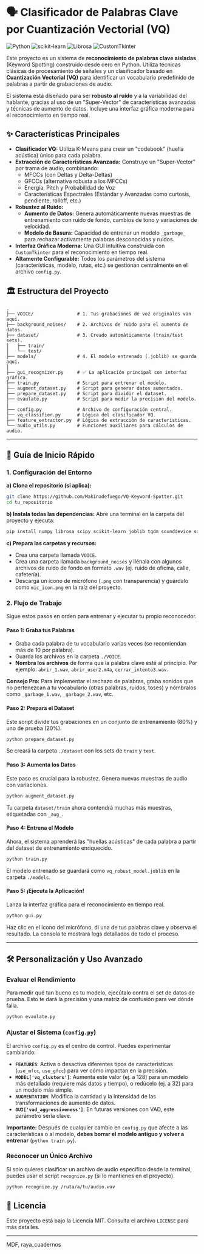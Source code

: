 # 🗣️ Clasificador de Palabras Clave por Cuantización Vectorial (VQ)

![Python](https://img.shields.io/badge/Python-3.9+-blue?style=for-the-badge&logo=python)
![scikit-learn](https://img.shields.io/badge/scikit--learn-%23F7931E.svg?style=for-the-badge&logo=scikit-learn&logoColor=white)
![Librosa](https://img.shields.io/badge/Librosa-%23FF4800.svg?style=for-the-badge&logo=librosa&logoColor=white)
![CustomTkinter](https://img.shields.io/badge/CustomTkinter-%233A7EBF.svg?style=for-the-badge)

Este proyecto es un sistema de **reconocimiento de palabras clave aisladas** (Keyword Spotting) construido desde cero en Python. Utiliza técnicas clásicas de procesamiento de señales y un clasificador basado en **Cuantización Vectorial (VQ)** para identificar un vocabulario predefinido de palabras a partir de grabaciones de audio.

El sistema está diseñado para ser **robusto al ruido** y a la variabilidad del hablante, gracias al uso de un "Super-Vector" de características avanzadas y técnicas de aumento de datos. Incluye una interfaz gráfica moderna para el reconocimiento en tiempo real.

## ✨ Características Principales

-   **Clasificador VQ:** Utiliza K-Means para crear un "codebook" (huella acústica) único para cada palabra.
-   **Extracción de Características Avanzada:** Construye un "Super-Vector" por trama de audio, combinando:
    -   MFCCs (con Deltas y Delta-Deltas)
    -   GFCCs (alternativa robusta a los MFCCs)
    -   Energía, Pitch y Probabilidad de Voz
    -   Características Espectrales (Estándar y Avanzadas como curtosis, pendiente, rolloff, etc.)
-   **Robustez al Ruido:**
    -   **Aumento de Datos:** Genera automáticamente nuevas muestras de entrenamiento con ruido de fondo, cambios de tono y variaciones de velocidad.
    -   **Modelo de Basura:** Capacidad de entrenar un modelo `_garbage_` para rechazar activamente palabras desconocidas y ruidos.
-   **Interfaz Gráfica Moderna:** Una GUI intuitiva construida con `CustomTkinter` para el reconocimiento en tiempo real.
-   **Altamente Configurable:** Todos los parámetros del sistema (características, modelo, rutas, etc.) se gestionan centralmente en el archivo `config.py`.

## 🏛️ Estructura del Proyecto

```
.
├── VOICE/                # 1. Tus grabaciones de voz originales van aquí.
├── background_noises/    # 2. Archivos de ruido para el aumento de datos.
├── dataset/              # 3. Creado automáticamente (train/test sets).
│   ├── train/
│   └── test/
├── models/               # 4. El modelo entrenado (.joblib) se guarda aquí.
│
├── gui_recognizer.py     # ✅ La aplicación principal con interfaz gráfica.
├── train.py              # Script para entrenar el modelo.
├── augment_dataset.py    # Script para generar datos aumentados.
├── prepare_dataset.py    # Script para dividir el dataset.
├── evaulate.py           # Script para medir la precisión del modelo.
│
├── config.py             # Archivo de configuración central.
├── vq_classifier.py      # Lógica del clasificador VQ.
├── feature_extractor.py  # Lógica de extracción de características.
└── audio_utils.py        # Funciones auxiliares para cálculos de audio.
```

---

## 🚀 Guía de Inicio Rápido

### 1. Configuración del Entorno

**a) Clona el repositorio (si aplica):**
```bash
git clone https://github.com/Makinadefuego/VQ-Keyword-Spotter.git
cd tu_repositorio
```

**b) Instala todas las dependencias:**
Abre una terminal en la carpeta del proyecto y ejecuta:
```bash
pip install numpy librosa scipy scikit-learn joblib tqdm sounddevice soundfile audiomentations gammatone Pillow customtkinter
```

**c) Prepara las carpetas y recursos:**
-   Crea una carpeta llamada `VOICE`.
-   Crea una carpeta llamada `background_noises` y llénala con algunos archivos de ruido de fondo en formato `.wav` (ej. ruido de oficina, calle, cafetería).
-   Descarga un ícono de micrófono (`.png` con transparencia) y guárdalo como `mic_icon.png` en la raíz del proyecto.

### 2. Flujo de Trabajo

Sigue estos pasos en orden para entrenar y ejecutar tu propio reconocedor.

#### **Paso 1: Graba tus Palabras**

-   Graba cada palabra de tu vocabulario varias veces (se recomiendan más de 10 por palabra).
-   Guarda los archivos en la carpeta `./VOICE`.
-   **Nombra los archivos** de forma que la palabra clave esté al principio. Por ejemplo: `abrir_1.wav`, `abrir_user2.m4a`, `cerrar_intento3.wav`.

**Consejo Pro:** Para implementar el rechazo de palabras, graba sonidos que no pertenezcan a tu vocabulario (otras palabras, ruidos, toses) y nómbralos como `_garbage_1.wav`, `_garbage_2.wav`, etc.

#### **Paso 2: Prepara el Dataset**

Este script divide tus grabaciones en un conjunto de entrenamiento (80%) y uno de prueba (20%).
```bash
python prepare_dataset.py
```
Se creará la carpeta `./dataset` con los sets de `train` y `test`.

#### **Paso 3: Aumenta los Datos**

Este paso es crucial para la robustez. Genera nuevas muestras de audio con variaciones.
```bash
python augment_dataset.py
```
Tu carpeta `dataset/train` ahora contendrá muchas más muestras, etiquetadas con `_aug_`.

#### **Paso 4: Entrena el Modelo**

Ahora, el sistema aprenderá las "huellas acústicas" de cada palabra a partir del dataset de entrenamiento enriquecido.
```bash
python train.py
```
El modelo entrenado se guardará como `vq_robust_model.joblib` en la carpeta `./models`.

#### **Paso 5: ¡Ejecuta la Aplicación!**

Lanza la interfaz gráfica para el reconocimiento en tiempo real.
```bash
python gui.py
```
Haz clic en el ícono del micrófono, di una de tus palabras clave y observa el resultado. La consola te mostrará logs detallados de todo el proceso.

---

## 🛠️ Personalización y Uso Avanzado

### Evaluar el Rendimiento

Para medir qué tan bueno es tu modelo, ejecútalo contra el set de datos de prueba. Esto te dará la precisión y una matriz de confusión para ver dónde falla.
```bash
python evaulate.py
```

### Ajustar el Sistema (`config.py`)

El archivo `config.py` es el centro de control. Puedes experimentar cambiando:
-   **`FEATURES`**: Activa o desactiva diferentes tipos de características (`use_mfcc`, `use_gfcc`) para ver cómo impactan en la precisión.
-   **`MODEL['vq_clusters']`**: Aumenta este valor (ej. a 128) para un modelo más detallado (requiere más datos y tiempo), o redúcelo (ej. a 32) para un modelo más simple.
-   **`AUGMENTATION`**: Modifica la cantidad y la intensidad de las transformaciones de aumento de datos.
-   **`GUI['vad_aggressiveness']`**: En futuras versiones con VAD, este parámetro sería clave.

**Importante:** Después de cualquier cambio en `config.py` que afecte a las características o al modelo, **debes borrar el modelo antiguo y volver a entrenar** (`python train.py`).

### Reconocer un Único Archivo

Si solo quieres clasificar un archivo de audio específico desde la terminal, puedes usar el script `recognize.py` (si lo mantienes en el proyecto).
```bash
python recognize.py /ruta/a/tu/audio.wav
```

## 📜 Licencia

Este proyecto está bajo la Licencia MIT. Consulta el archivo `LICENSE` para más detalles.

---

MDF, raya_cuadernos